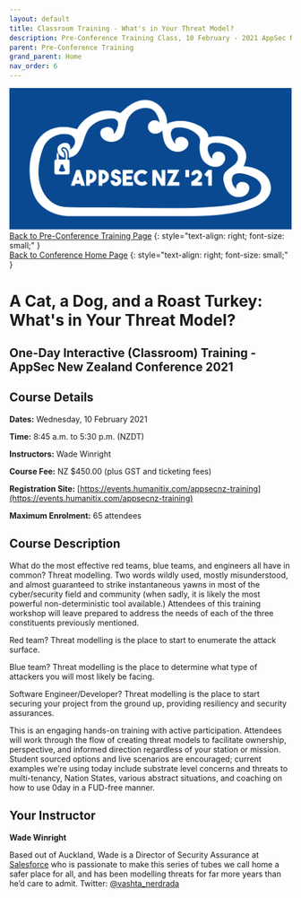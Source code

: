 ```yaml
---
layout: default
title: Classroom Training - What's in Your Threat Model?
description: Pre-Conference Training Class, 10 February - 2021 AppSec NZ Conference
parent: Pre-Conference Training
grand_parent: Home
nav_order: 6
---
```


[![Web Banner](/assets/images/Event_Banner_Graphic.png)](/conference/)   
[Back to Pre-Conference Training Page](training.md)
{: style="text-align: right; font-size: small;" }   
[Back to Conference Home Page](index.md)
{: style="text-align: right; font-size: small;" }   

# A Cat, a Dog, and a Roast Turkey: What's in Your Threat Model?

## One-Day Interactive (Classroom) Training - AppSec New Zealand Conference 2021

## Course Details 

**Dates:** Wednesday, 10 February 2021

**Time:** 8:45 a.m. to 5:30 p.m. (NZDT)

**Instructors:** Wade Winright   

**Course Fee:** NZ $450.00 (plus GST and ticketing fees)

**Registration Site:** [https://events.humanitix.com/appsecnz-training](https://events.humanitix.com/appsecnz-training)

**Maximum Enrolment:** 65 attendees

## Course Description

What do the most effective red teams, blue teams, and engineers all have in common? Threat modelling. Two words wildly used, mostly misunderstood, and almost guaranteed to strike instantaneous yawns in most of the cyber/security field and community (when sadly, it is likely the most powerful non-deterministic tool available.) Attendees of this training workshop will leave prepared to address the needs of each of the three constituents previously mentioned.

Red team? Threat modelling is the place to start to enumerate the attack surface.

Blue team? Threat modelling is the place to determine what type of attackers you will most likely be facing.

Software Engineer/Developer? Threat modelling is the place to start securing your project from the ground up, providing resiliency and security assurances.

This is an engaging hands-on training with active participation. Attendees will work through the flow of creating threat models to facilitate ownership, perspective, and informed direction regardless of your station or mission. Student sourced options and live scenarios are encouraged; current examples we’re using today include substrate level concerns and threats to multi-tenancy, Nation States, various abstract situations, and coaching on how to use 0day in a FUD-free manner.

## Your Instructor   

**Wade Winright**

Based out of Auckland, Wade is a Director of Security Assurance at [Salesforce](https://www.salesforce.com/au/) who is passionate to make this series of tubes we call home a safer place for all, and has been modelling threats for far more years than he’d care to admit. Twitter: [@vashta_nerdrada](https://www.twitter.com/vashth_nerdrada)

